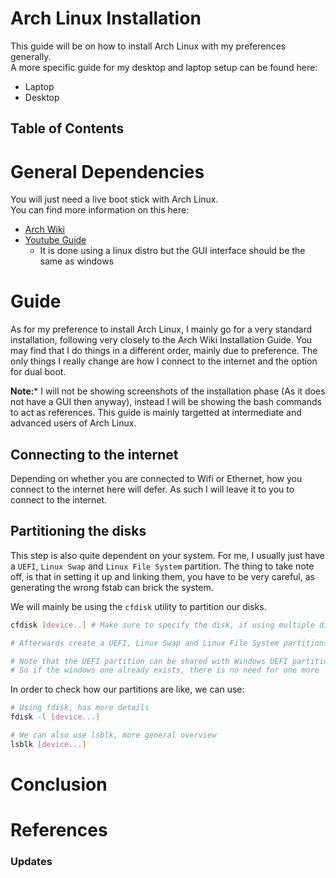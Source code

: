# Arch Linux Installation

This guide will be on how to install Arch Linux with my preferences generally.  
A more specific guide for my desktop and laptop setup can be found here:
- Laptop
- Desktop
 
## Table of Contents

# General Dependencies

You will just need a live boot stick with Arch Linux.  
You can find more information on this here:  
- [Arch Wiki](https://wiki.archlinux.org/index.php/USB_flash_installation_medium)
- [Youtube Guide](https://www.youtube.com/watch?v=xb4fiFda4no)
  - It is done using a linux distro but the GUI interface should be the same as windows

# Guide

As for my preference to install Arch Linux, I mainly go for a very standard installation, following very closely to the Arch Wiki Installation Guide.
You may find that I do things in a different order, mainly due to preference.
The only things I really change are how I connect to the internet and the option for dual boot.  

**Note:*** I will not be showing screenshots of the installation phase (As it does not have a GUI then anyway), instead I will be showing the bash commands to act as references.
This guide is mainly targetted at intermediate and advanced users of Arch Linux.

## Connecting to the internet

Depending on whether you are connected to Wifi or Ethernet, how you connect to the internet here will defer.
As such I will leave it to you to connect to the internet.  

## Partitioning the disks

This step is also quite dependent on your system.
For me, I usually just have a `UEFI`, `Linux Swap` and `Linux File System` partition.
The thing to take note off, is that in setting it up and linking them, you have to be very careful, as generating the wrong fstab can brick the system.  

We will mainly be using the `cfdisk`  utility to partition our disks.  

```bash
cfdisk [device..] # Make sure to specify the disk, if using multiple disk

# Afterwards create a UEFI, Linux Swap and Linux File System partitions

# Note that the UEFI partition can be shared with Windows UEFI partition
# So if the windows one already exists, there is no need for one more
```

In order to check how our partitions are like, we can use:  

```bash
# Using fdisk, has more details
fdisk -l [device...]

# We can also use lsblk, more general overview
lsblk [device...]
```


# Conclusion

# References

### Updates


<!-- 
REMOVE ME WHEN COPYING

Make sure to add Table of Contents (TOC) when done
Make sure to generate section numbers when done

Take note to comment out the first two sections when doing this
 -->


